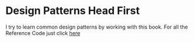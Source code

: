# Design Patterns Head First

I try to learn common design patterns by working with this book. For all the Reference Code
just click [here](https://github.com/bethrobson/Head-First-Design-Patterns)